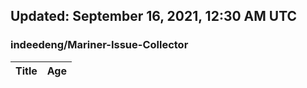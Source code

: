 ## Updated: September 16, 2021, 12:30 AM UTC


### indeedeng/Mariner-Issue-Collector
|**Title**|**Age**|
|:----|:----|